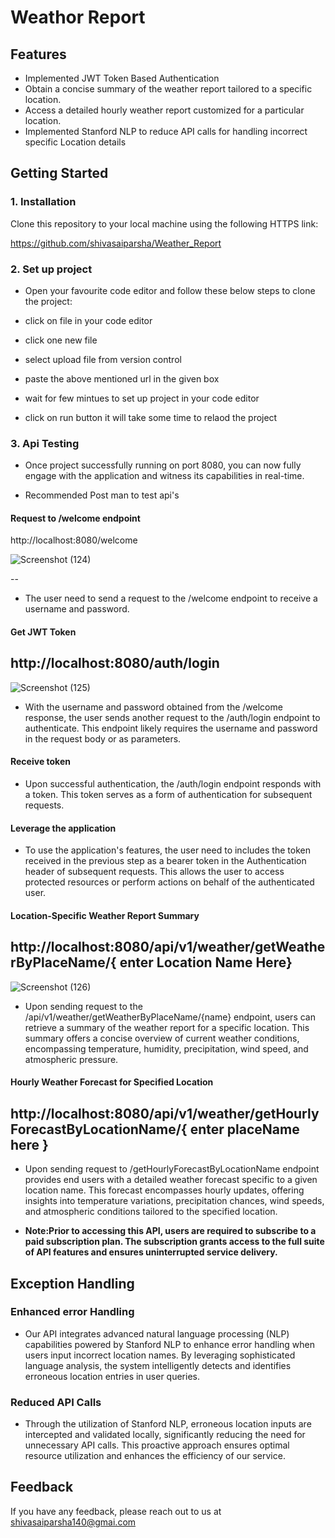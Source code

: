 # Weathor Report
 




## Features
- Implemented JWT Token Based Authentication 
- Obtain a concise summary of the weather report tailored to a specific location.
- Access a detailed hourly weather report customized for a particular location.
- Implemented Stanford NLP to reduce API calls for handling incorrect specific Location details 





##  Getting Started
  ###  1. Installation

  Clone this repository to your local machine using the following HTTPS link:

  https://github.com/shivasaiparsha/Weather_Report



  


 ### 2. Set up project

 -   Open your favourite code editor and follow these below steps to clone the project:

- click on file in your code editor
- click one new file
- select upload file from version control
- paste the above mentioned url in the given box
- wait for few mintues to set up project in your code editor
- click on run button it will take some time to relaod the project

### 3. Api Testing 
- Once project successfully running on port 8080, you can now fully engage with the application and witness its capabilities in real-time.
 
-  Recommended Post man to test api's 

 #### Request to /welcome endpoint
 
  http://localhost:8080/welcome

![Screenshot (124)](https://github.com/shivasaiparsha/Weather_Report/assets/112009608/2bd8ff99-43a6-4732-b666-52366bc98243)

  --
- The user need to send a request to the /welcome endpoint to receive a username and password.
#### Get JWT Token 
  http://localhost:8080/auth/login
  --
  ![Screenshot (125)](https://github.com/shivasaiparsha/Weather_Report/assets/112009608/cf17222b-cb24-45e2-b2af-596c17d2facd)

-  With the username and password obtained from the /welcome response, the user sends another request to the /auth/login endpoint to authenticate. This endpoint likely requires the username and password in the request body or as parameters.
#### Receive token
- Upon successful authentication, the /auth/login endpoint responds with a token. This token serves as a form of authentication for subsequent requests.

#### Leverage the application
 - To use the application's features, the user need to includes the token received in the previous step as a bearer token in the Authentication header of subsequent requests. This allows the user to access protected resources or perform actions on behalf of the authenticated user.

 #### Location-Specific Weather Report Summary
  http://localhost:8080/api/v1/weather/getWeatherByPlaceName/{ enter Location Name Here}
  --
  ![Screenshot (126)](https://github.com/shivasaiparsha/Weather_Report/assets/112009608/15a08c67-b534-4889-9f79-b8a1e6e4e859)

- Upon sending request to the /api/v1/weather/getWeatherByPlaceName/{name} endpoint, users can retrieve a summary of the weather report for a specific location. This summary offers a concise overview of current weather conditions, encompassing temperature, humidity, precipitation, wind speed, and atmospheric pressure. 

#### Hourly Weather Forecast for Specified Location

http://localhost:8080/api/v1/weather/getHourlyForecastByLocationName/{ enter placeName here }
  --
- Upon sending request to  /getHourlyForecastByLocationName endpoint provides end users with a detailed weather forecast specific to a given location name. This forecast encompasses hourly updates, offering insights into temperature variations, precipitation chances, wind speeds, and atmospheric conditions tailored to the specified location.


- **Note:Prior to accessing this API, users are required to subscribe to a paid subscription plan. The subscription grants access to the full suite of API features and ensures uninterrupted service delivery.** 

 


## Exception Handling
### Enhanced error Handling
- Our API integrates advanced natural language processing (NLP) capabilities powered by Stanford NLP to enhance error handling when users input incorrect location names. By leveraging sophisticated language analysis, the system intelligently detects and identifies erroneous location entries in user queries.

### Reduced API Calls
- Through the utilization of Stanford NLP, erroneous location inputs are intercepted and validated locally, significantly reducing the need for unnecessary API calls. This proactive approach ensures optimal resource utilization and enhances the efficiency of our service.
## Feedback

If you have any feedback, please reach out to us at shivasaiparsha140@gmai.com


